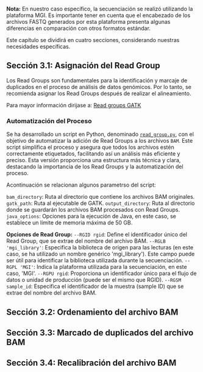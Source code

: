 **Nota:** En nuestro caso específico, la secuenciación se realizó utilizando la plataforma MGI. Es importante tener en cuenta que el encabezado de los archivos FASTQ generados por esta plataforma presenta algunas diferencias en comparación con otros formatos estándar.

Este capítulo se dividirá en cuatro secciones, considerando nuestras necesidades específicas.

## Sección 3.1: Asignación del Read Group

Los Read Groups son fundamentales para la identificación y marcaje de duplicados en el proceso de análisis de datos genómicos. Por lo tanto, se recomienda asignar los Read Groups después de realizar el alineamiento.

Para mayor información dirijase a: [Read groups GATK](https://gatk.broadinstitute.org/hc/en-us/articles/360035890671-Read-groups)

### Automatización del Proceso
Se ha desarrollado un script en Python, denominado [`read_group.py`](read_group.py), con el objetivo de automatizar la adición de Read Groups a los archivos `BAM`. Este script simplifica el proceso y asegura que todos los archivos estén correctamente etiquetados, facilitando así un análisis más eficiente y preciso. Esta versión proporciona una estructura más técnica y clara, destacando la importancia de los Read Groups y la automatización del proceso.

Acontinuación se relacionan algunos parametrso del script: 

`bam_directory`: Ruta al directorio que contiene los archivos BAM originales.
`gatk_path`: Ruta al ejecutable de GATK.
`output_directory`: Ruta al directorio donde se guardarán los archivos BAM procesados con Read Groups.
`java_options`: Opciones para la ejecución de Java, en este caso, se establece un límite de memoria máxima de 50 GB.

**Opciones de Read Group:**
`--RGID rgid`: Define el identificador único del Read Group, que se extrae del nombre del archivo BAM.
`--RGLB 'mgi_library'`: Especifica la biblioteca de origen para las lecturas (en este caso, se ha utilizado un nombre genérico 'mgi_library'). Este campo puede ser útil para identificar la biblioteca utilizada durante la secuenciación.
`--RGPL 'MGI'`: Indica la plataforma utilizada para la secuenciación, en este caso, 'MGI'.
`--RGPU rgid`: Proporciona un identificador único para el flujo de datos o unidad de producción (puede ser el mismo que RGID).
`--RGSM sample_id`: Especifica el identificador de la muestra (sample ID) que se extrae del nombre del archivo BAM.

## Sección 3.2: Ordenamiento del archivo BAM

## Sección 3.3: Marcado de duplicados del archivo BAM

## Sección 3.4: Recalibración del archivo BAM

